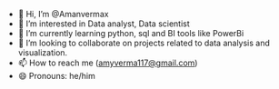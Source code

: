 - 👋 Hi, I’m @Amanvermax
- 👀 I’m interested in Data analyst, Data scientist
- 🌱 I’m currently learning python, sql and BI tools like PowerBi
- 💞️ I’m looking to collaborate on projects related to data analysis and visualization.
- 📫 How to reach me (amyverma117@gmail.com)
- 😄 Pronouns: he/him

<!---
Amanvermax/Amanvermax is a ✨ special ✨ repository because its `README.md` (this file) appears on your GitHub profile.
You can click the Preview link to take a look at your changes.
--->
